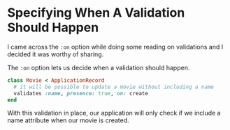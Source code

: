 # Specifying When A Validation Should Happen

I came across the `:on` option while doing some reading on validations and I
decided it was worthy of sharing.

The `:on` option lets us decide when a validation should happen.

```ruby
class Movie < ApplicationRecord
  # it will be possible to update a movie without including a name
  validates :name, presence: true, on: create
end
```

With this validation in place, our application will only check if we include a name attribute when our movie is created.
